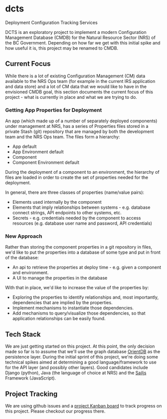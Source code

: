 # dcts
Deployment Configuration Tracking Services

DCTS is an exploratory project to implement a modern Configuration Management Database (CMDB) for the Natural Resource Sector (NRS) of the BC Government. Depending on how far we get with this initial spike and how useful it is, this project may be renamed to CMDB.

## Current Focus

While there is a lot of existing Configuration Management (CM) data available to the NRS Ops team (for example in the current IRS application and data store) and a lot of CM data that we would like to have in the envisioned CMDB goal, this section documents the current focus of this project - what is currently in place and what we are trying to do.

### Getting App Properties for Deployment

An app (which made up of a number of separately deployed components) under management at NRS, has a series of Properties files stored in a private Stash (git) repository that are managed by both the development team and the NRS Ops team. The files form a hierarchy:

* App default
* App Environment default
* Component
* Component Environment default

During the deployment of a component to an environment, the hierarchy of files are loaded in order to create the set of properties needed for the deployment.

In general, there are three classes of properties (name/value pairs):

* Elements used internally by the component
* Elements that imply relationships between systems - e.g. database connect strings, API endpoints to other systems, etc.
* Secrets - e.g. credentials needed by the component to access resources (e.g. database user name and password, API credentials)

### New Approach

Rather than storing the component properties in a git repository in files, we'd like to put the properties into a database of some type and put in front of the database:

* An api to retrieve the properties at deploy time - e.g. given a component and environment.
* A UI to manage the properties in the database

With that in place, we'd like to increase the value of the properties by:

* Exploring the properties to identify relationships and, most importantly, dependencies that are implied by the properties.
* Implement mechanisms to instantiate those dependencies.
* Add mechanisms to query/visualize those dependencies, so that application relationships can be easily found.

## Tech Stack

We are just getting started on this project. At this point, the only decision made so far is to assume that we'll use the graph database [OrientDB](http://orientdb.com/) as the persistence layer. During the initial sprint of this project, we're doing some technical spikes aimed at determining a good language/framework to use for the API layer (and possibly other layers). Good candidates include Django (python), Java (the language of choice at NRS) and the [Sailjs](http://sailsjs.com/) Framework (JavaScript).

## Project Tracking

We are using github issues and a [project Kanban board](https://github.com/bcgov/dcts/projects/1) to track progress on this project. Please checkout our progress there.

